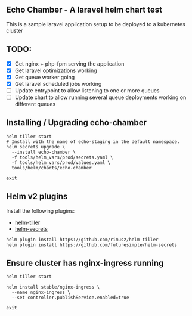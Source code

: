 ## Echo Chamber - A laravel helm chart test

This is a sample laravel application setup to be deployed to a kubernetes 
cluster

## TODO:
- [x] Get nginx + php-fpm serving the application
- [x] Get laravel optimizations working
- [x] Get queue worker going
- [x] Get laravel scheduled jobs working
- [ ] Update entrypoint to allow listening to one or more queues
- [ ] Update chart to allow running several queue deployments working on 
      different queues

## Installing / Upgrading echo-chamber
```shell script
helm tiller start
# Install with the name of echo-staging in the default namespace.
helm secrets upgrade \
  --install echo-chamber \
  -f tools/helm_vars/prod/secrets.yaml \
  -f tools/helm_vars/prod/values.yaml \
  tools/helm/charts/echo-chamber

exit
```

## Helm v2 plugins

Install the following plugins:
- [helm-tiller](https://github.com/rimusz/helm-tiller)
- [helm-secrets](https://github.com/futuresimple/helm-secrets)

```shell script
helm plugin install https://github.com/rimusz/helm-tiller
helm plugin install https://github.com/futuresimple/helm-secrets
```

## Ensure cluster has nginx-ingress running
```shell script
helm tiller start

helm install stable/nginx-ingress \
  --name nginx-ingress \
  --set controller.publishService.enabled=true

exit
```

